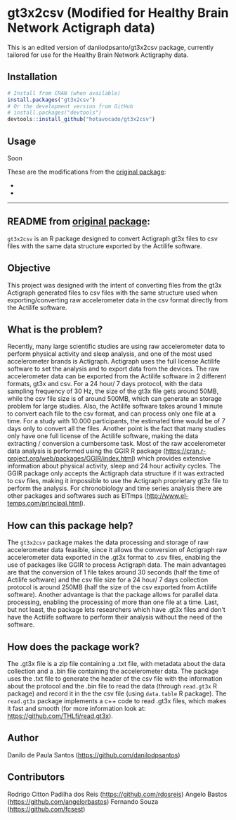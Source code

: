 # gt3x2csv (Modified for Healthy Brain Network Actigraph data)

This is an edited version of danilodpsanto/gt3x2csv package, currently tailored for use for the Healthy Brain Network Actigraphy data.

## Installation

``` r
# Install from CRAN (when available)
install.packages("gt3x2csv")
# Or the development version from GitHub
# install.packages("devtools")
devtools::install_github("hotavocado/gt3x2csv")
```

## Usage

Soon

These are the modifications from the [original package](https://github.com/danilodpsantos/gt3x2csv):

+

+

- - - 

## README from [original package](https://github.com/danilodpsantos/gt3x2csv):

`gt3x2csv` is an R package designed to convert Actigraph gt3x files to csv files with the same data structure exported by the Actilife software.

## Objective

This project was designed with the intent of converting files from the gt3x Actigraph generated files to csv files with the same structure used when exporting/converting raw accelerometer data in the csv format directly from the Actilife software.

## What is the problem? 

Recently, many large scientific studies are using raw accelerometer data to perform physical activity and sleep analysis, and one of the most used accelerometer brands is Actigraph. 
Actigraph uses the full license Actilife software to set the analysis and to export data from the devices. 
The raw accelerometer data can be exported from the Actilife software in 2 different formats, gt3x and csv. For a 24 hour/ 7 days protocol, with the data sampling frequency of 30 Hz, the size of the gt3x file gets around 50MB, while the csv file size is of around 500MB, which can generate an storage problem for large studies. Also, the Actilife software takes around 1 minute to convert each file to the csv format, and can process only one file at a time. For a study with 10.000 participants, the estimated time would be of 7 days only to convert all the files. 
Another point is the fact that many studies only have one full license of the Actilife software, making the data extracting / conversion a cumbersome task.
Most of the raw accelerometer data analysis is performed using the GGIR R package (https://cran.r-project.org/web/packages/GGIR/index.html) which provides extensive information about physical activity, sleep and 24 hour activity cycles. The GGIR package only accepts the Actigraph data structure if it was extracted to csv files, making it impossible to use the Actigraph proprietary gt3x file to perform the analysis.
For chronobiology and time series analysis there are other packages and softwares such as ElTmps (http://www.el-temps.com/principal.html).

## How can this package help?

The `gt3x2csv` package makes the data processing and storage of raw accelerometer data feasible, since it allows the conversion of Actigraph raw accelerometer data exported in the .gt3x format to .csv files, enabling the use of packages like GGIR to process Actigraph data. 
The main advantages are that the conversion of 1 file takes around 30 seconds (half the time of Actilife software) and the csv file size for a 24 hour/ 7 days collection protocol is around 250MB (half the size of the csv exported from Actilife software).
Another advantage is that the package allows for parallel data processing, enabling the processing of more than one file at a time.
Last, but not least, the package lets researchers which have .gt3x files and don't have the Actilife software to perform their analysis without the need of the software.

## How does the package work?

The .gt3x file is a zip file containing a .txt file, with metadata about the data collection and a .bin file containing the accelerometer data.
The package uses the .txt file to generate the header of the csv file with the information about the protocol and the .bin file to read the data (through `read.gt3x` R package) and record it in the the csv file (using `data.table` R package). The `read.gt3x` package implements a c++ code to read .gt3x files, which makes it fast and smooth (for more information look at: https://github.com/THLfi/read.gt3x). 

## Author

Danilo de Paula Santos (https://github.com/danilodpsantos)

## Contributors

Rodrigo Citton Padilha dos Reis (https://github.com/rdosreis)
Angelo Bastos (https://github.com/angelorbastos)
Fernando Souza (https://github.com/fcsest)
